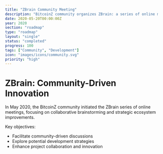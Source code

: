 ```yaml
---
title: "ZBrain Community Meeting"
description: "BitcoinZ community organizes ZBrain: a series of online meetings for brainstorming & ecosystem improvement"
date: 2020-05-20T00:00:00Z
year: 2020
section: "roadmap"
type: "roadmap"
layout: "single"
status: "completed"
progress: 100
tags: ["Community", "Development"]
icon: "images/icons/community.svg"
priority: "high"
---
```


# ZBrain: Community-Driven Innovation

In May 2020, the BitcoinZ community initiated the ZBrain series of online meetings, focusing on collaborative brainstorming and strategic ecosystem improvements.

Key objectives:
- Facilitate community-driven discussions
- Explore potential development strategies
- Enhance project collaboration and innovation
